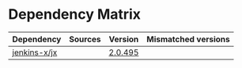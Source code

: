 # Dependency Matrix

Dependency | Sources | Version | Mismatched versions
---------- | ------- | ------- | -------------------
[jenkins-x/jx](https://github.com/jenkins-x/jx) |  | [2.0.495](https://github.com/jenkins-x/jx/releases/tag/v2.0.495) | 
